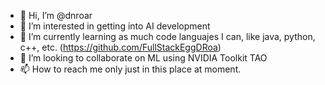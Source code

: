 - 👋 Hi, I’m @dnroar
- 👀 I’m interested in getting into AI development
- 🌱 I’m currently learning as much code languajes I can, like java, python, c++, etc. (https://github.com/FullStackEggDRoa)
- 💞️ I’m looking to collaborate on ML using NVIDIA Toolkit TAO
- 📫 How to reach me only just in this place at moment.


<!---
dnroar/dnroar is a ✨ special ✨ repository because its `README.md` (this file) appears on your GitHub profile.
You can click the Preview link to take a look at your changes.
--->
